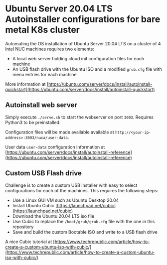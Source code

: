 # Ubuntu Server 20.04 LTS Autoinstaller configurations for bare metal K8s cluster

Automating the OS installation of Ubuntu Server 20.04 LTS on a cluster of 4 Intel NUC machines requires two elements:

- A local web server holding cloud init configuration files for each machine
- An USB flash drive with the Ubuntu ISO and a modified `grub.cfg` file with menu entries for each machine

More information at [https://ubuntu.com/server/docs/install/autoinstall-quickstart](https://ubuntu.com/server/docs/install/autoinstall-quickstart)

## Autoinstall web server

Simply execute `./serve.sh` to start the webserver on port `3003`. Requires Python3 to be preinstalled.

Configuration files will be made available available at `http://<your-ip-address>:3003/nuca/user-data`.

User data `user-data` configuration information at [https://ubuntu.com/server/docs/install/autoinstall-reference](https://ubuntu.com/server/docs/install/autoinstall-reference)

## Custom USB Flash drive

Challenge is to create a custom USB installer with easy to select configurations for each of the machines. This requires the following steps:

- Use a Linux GUI VM such as Ubuntu Desktop 20.04
- Install Ubuntu Cubic [https://launchpad.net/cubic](https://launchpad.net/cubic)
- Download the Ubuntu 20.04 LTS iso file
- Use Cubic to replace the `/boot/grub/grub.cfg` file with the one in this repository
- Save and build the custom Bootable ISO and write to a USB flash drive

A nice Cubic tutorial at [https://www.techrepublic.com/article/how-to-create-a-custom-ubuntu-iso-with-cubic/](https://www.techrepublic.com/article/how-to-create-a-custom-ubuntu-iso-with-cubic/)
